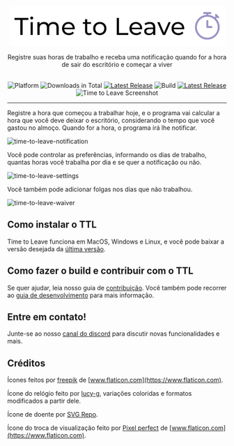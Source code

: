 <div align="center">
  <img src="../assets/timetoleave.png" alt="Time to Leave Logo">

  <p>Registre suas horas de trabalho e receba uma notificação quando for a hora de sair do escritório e começar a viver</p>

  <br/>

<img src="https://img.shields.io/badge/platforms-Windows%20%7C%20MacOS%20%7C%20Linux-green" alt="Platform">
<img src="https://img.shields.io/github/downloads/thamara/time-to-leave/total" alt="Downloads in Total">
<a href="https://github.com/thamara/time-to-leave/releases/tag/v.1.5.5"><img src="https://img.shields.io/github/v/release/thamara/time-to-leave" alt="Latest Release"></a>
<img src="https://img.shields.io/github/workflow/status/thamara/time-to-leave/Code%20Coverage" alt="Build">
<a href="http://makeapullrequest.com/"><img src="https://img.shields.io/badge/PRs-welcome-purple" alt="Latest Release"></a>

   <br/>

  <img src="https://user-images.githubusercontent.com/3754225/94519528-4e549900-0248-11eb-8872-b6fb2d47f43c.jpg" alt="Time to Leave Screenshot">

  <br/>

</div>

---

Registre a hora que começou a trabalhar hoje, e o programa vai calcular a hora que você deve deixar o escritório, considerando o tempo que você gastou no almoço. Quando for a hora, o programa irá lhe notificar.

![time-to-leave-notification](https://user-images.githubusercontent.com/3754225/94519526-4dbc0280-0248-11eb-9738-ffae936cfa4a.jpg)

Você pode controlar as preferências, informando os dias de trabalho, quantas horas você trabalha por dia e se quer a notificação ou não.

![time-to-leave-settings](https://user-images.githubusercontent.com/3754225/94519531-4eed2f80-0248-11eb-9303-78f9abe69201.jpg)

Você também pode adicionar folgas nos dias que não trabalhou.

![time-to-leave-waiver](https://user-images.githubusercontent.com/3754225/94762058-4e79a380-03c4-11eb-8f28-1c480dbf8b5c.png)

## Como instalar o TTL

Time to Leave funciona em MacOS, Windows e Linux, e você pode baixar a versão desejada da [última versão](https://github.com/thamara/time-to-leave/releases/tag/v.1.5.5).

## Como fazer o build e contribuir com o TTL

Se quer ajudar, leia nosso guia de [contribuição](../CONTRIBUTING.md).
Você também pode recorrer ao [guia de desenvolvimento](../DEVELOPMENT.md) para mais informação.

## Entre em contato!

Junte-se ao nosso [canal do discord](https://discord.gg/P3KkEF5) para discutir novas funcionalidades e mais.

## Créditos

Ícones feitos por [freepik](https://www.flaticon.com/authors/freepik) de [www.flaticon.com](https://www.flaticon.com).

Ícone do relógio feito por [lucy-g](https://icon-icons.com/icon/timer/121243), variações coloridas e formatos modificados a partir dele.

Ícone de doente por [SVG Repo](https://www.svgrepo.com/svg/271898/sick).

Ícone do troca de visualização feito por [Pixel perfect](https://www.flaticon.com/authors/pixel-perfect) de [www.flaticon.com](https://www.flaticon.com).
